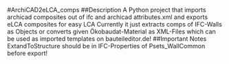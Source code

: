 #ArchiCAD2eLCA_comps
##Description
A Python project that imports archicad composites out of ifc and archicad attributes.xml and exports eLCA composites for easy LCA
Currently it just extracts comps of IFC-Walls as Objects or converts given Ökobaudat-Material as XML-Files which can be used as imported templates on bauteileditor.de!
##Important Notes
ExtandToStructure should be in IFC-Properties of Psets_WallCommon before export!